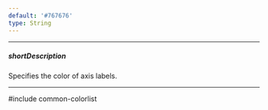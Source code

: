 ```yaml
---
default: '#767676'
type: String
---
```

---
##### shortDescription
Specifies the color of axis labels.

---
#include common-colorlist